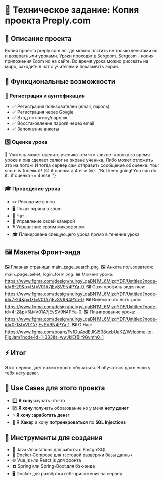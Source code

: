 # 📌 Техническое задание: Копия проекта Preply.com

## 📖 Описание проекта

Копия проекта preply.com но где можно платить не только деньгами но и возвратными уроками.
Уроки проходят в Sergoom. Sergoom - копия приложения Zoom но на сайте.
Во время урока можно рисовать на миро, заходить в чат с учителем и показывать экран.

## 🎯 Функциональные возможности

### 🔐 Регистрация и аунтефикация

- ✅ Регистрация пользователей (email, пароль)
- ✅ Регистрация через Google
- ✅ Вход по логину/паролю
- ✅ Восстановление пароля через email
- ✅ Заполнение анкеты

### 5️⃣ Оценка урока

📖 Учитель может оценить ученика тем что кликнет кнопку во время урока и она сделает салют на экране ученика.
Либо может отложить это на потом. И тогда сервер сам отправить сообщение об оценке: Your score is {оценка}! {😊 if
оценка > 4 else 😒}. {'But keep going! You can do it.' if оценка <= 4 else ''}

### 🎓 Проведение урока

- ✏️ Рисование в miro
- 🖥️ Показ экрана в zoom
- 💬 Чат
- 🎥 Управление своей камерой
- 🎙️ Управление своим микрофоном
- 🎓 Планироване слещующего урока прямо в течение урока


## 🖼️ Макеты Фронт-энда

🖼️ Главная страница: main_page_search.png.
🖼️ Анкета пользователя: main_page_anket, login_form.png.
🖼️ Момент урока: https://www.figma.com/design/nuirgyLqaBN1ML6MjzqYDF/Untitled?node-id=8-29&p=f&t=V01A7jEvSV9N4PYa-0.
🖼️ Своя профиль видел
как: https://www.figma.com/design/nuirgyLqaBN1ML6MjzqYDF/Untitled?node-id=7-24&p=f&t=V01A7jEvSV9N4PYa-0.
🖼️ Вывеска что есть
урок: https://www.figma.com/design/nuirgyLqaBN1ML6MjzqYDF/Untitled?node-id=4-2&p=f&t=V01A7jEvSV9N4PYa-0.
🖼️ Планирование урока: https://www.figma.com/design/nuirgyLqaBN1ML6MjzqYDF/Untitled?node-id=0-1&t=V01A7jEvSV9N4PYa-1.
🖼️ О Нас: https://www.figma.com/board/FvfDuAxdEJKJ538qxbUaKZ/Welcome-to-FigJam?node-id=1-333&t=wwJklEfBlr9GvmhQ-1
## ⚡ Итог

Этот сервис даёт возможность обучаться. И обучаться даже если у тебя нету денег.

## 📝 Use Cases для этого проекта

- 1️⃣ **Я хочу** изучать что-то
- 2️⃣ **Я хочу** получать образование но у меня **нету денег**
- ⚡ **Я хочу заработать денег**
- 💽 Я **Хакер** и хочу **потренироваться** по **SQL Injections**

## 📱 Инструменты для создания

- 💽 Java-Annotations для работы с PostgreSQL
- 💽 Docker-Compose для тестовой развёртки базы данных
- 🌐 Vue.js или React.js для фронта
- ☎️ Spring или Spring-Boot для бэк-энда
- 🖥️ Docker для развёртки веб-приложения на сервер
